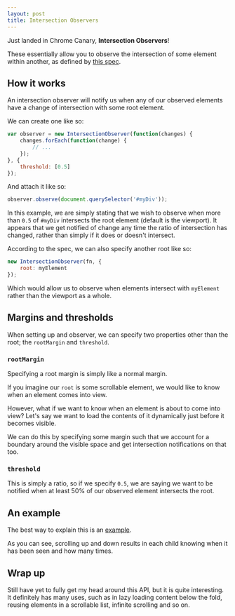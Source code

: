 ```yaml
---
layout: post
title: Intersection Observers
---
```


Just landed in Chrome Canary, **Intersection Observers**!

These essentially allow you to observe the intersection of some element within another, as defined by [this spec](https://wicg.github.io/IntersectionObserver/).

## How it works

An intersection observer will notify us when any of our observed elements have a change of intersection with some root element.

We can create one like so:

```javascript
var observer = new IntersectionObserver(function(changes) {
	changes.forEach(function(change) {
		// ...
	});
}, {
	threshold: [0.5]
});
```

And attach it like so:

```javascript
observer.observe(document.querySelector('#myDiv'));
```

In this example, we are simply stating that we wish to observe when more than `0.5` of `#myDiv` intersects the root element (default is the viewport). It appears that we get notified of change any time the ratio of intersection has changed, rather than simply if it does or doesn't intersect.

According to the spec, we can also specify another root like so:

```javascript
new IntersectionObserver(fn, {
	root: myElement
});
```
Which would allow us to observe when elements intersect with `myElement` rather than the viewport as a whole.

## Margins and thresholds

When setting up and observer, we can specify two properties other than the root; the `rootMargin` and `threshold`.

### `rootMargin`

Specifying a root margin is simply like a normal margin.

If you imagine our `root` is some scrollable element, we would like to know when an element comes into view.

However, what if we want to know when an element is about to come into view? Let's say we want to load the contents of it dynamically just before it becomes visible.

We can do this by specifying some margin such that we account for a boundary around the visible space and get intersection notifications on that too.

### `threshold`

This is simply a ratio, so if we specify `0.5`, we are saying we want to be notified when at least 50% of our observed element intersects the root.

## An example

The best way to explain this is an [example](http://plnkr.co/edit/dApDrJWn3WTCH4RhxuOG?p=preview).

As you can see, scrolling up and down results in each child knowing when it has been seen and how many times.

## Wrap up

Still have yet to fully get my head around this API, but it is quite interesting. It definitely has many uses, such as in lazy loading content below the fold, reusing elements in a scrollable list, infinite scrolling and so on.
